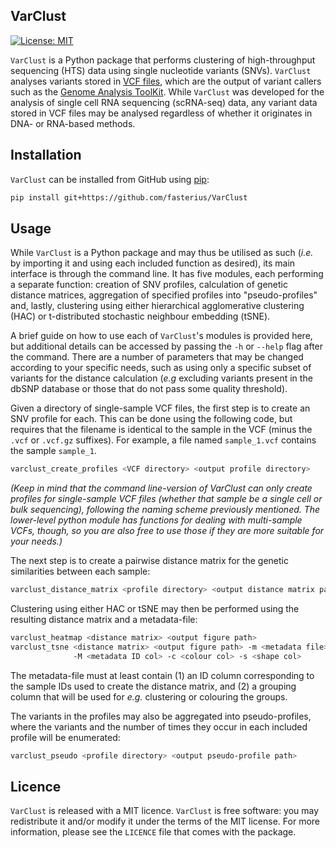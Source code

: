 ## VarClust

[![License: MIT][1]][2]

`VarClust` is a Python package that performs clustering of high-throughput
sequencing (HTS) data using single nucleotide variants (SNVs). `VarClust`
analyses variants stored in [VCF files][3], which are the output of variant
callers such as the [Genome Analysis ToolKit][4]. While `VarClust` was
developed for the analysis of single cell RNA sequencing (scRNA-seq) data, any
variant data stored in VCF files may be analysed regardless of whether it
originates in DNA- or RNA-based methods.

## Installation

`VarClust` can be installed from GitHub using [pip][5]:

```bash
pip install git+https://github.com/fasterius/VarClust
```

## Usage

While `VarClust` is a Python package and may thus be utilised as such (*i.e.*
by importing it and using each included function as desired), its main
interface is through the command line. It has five modules, each performing a
separate function: creation of SNV profiles, calculation of genetic distance
matrices, aggregation of specified profiles into "pseudo-profiles" and, lastly,
clustering using either hierarchical agglomerative clustering (HAC) or
t-distributed stochastic neighbour embedding (tSNE).

A brief guide on how to use each of `VarClust`'s modules is provided here, but 
additional details can be accessed by passing the `-h` or `--help` flag after
the command. There are a number of parameters that may be changed according to
your specific needs, such as using only a specific subset of variants for the
distance calculation (*e.g* excluding variants present in the dbSNP database
or those that do not pass some quality threshold).

Given a directory of single-sample VCF files, the first step is to create an
SNV profile for each. This can be done using the following code, but requires
that the filename is identical to the sample in the VCF (minus the `.vcf` or
`.vcf.gz` suffixes). For example, a file named `sample_1.vcf` contains the
sample `sample_1`.

```bash
varclust_create_profiles <VCF directory> <output profile directory>
```

*(Keep in mind that the command line-version of VarClust can only create
profiles for single-sample VCF files (whether that sample be a single cell or
bulk sequencing), following the naming scheme previously mentioned. The
lower-level python module has functions for dealing with multi-sample VCFs,
though, so you are also free to use those if they are   more suitable for your
needs.)* 

The next step is to create a pairwise distance matrix for the genetic
similarities between each sample:

```bash
varclust_distance_matrix <profile directory> <output distance matrix path>
```

Clustering using either HAC or tSNE may then be performed using the resulting
distance matrix and a metadata-file:

```bash
varclust_heatmap <distance matrix> <output figure path>
varclust_tsne <distance matrix> <output figure path> -m <metadata file>
              -M <metadata ID col> -c <colour col> -s <shape col>
```

The metadata-file must at least contain (1) an ID column corresponding to the
sample IDs used to create the distance matrix, and (2) a grouping column that
will be used for *e.g.* clustering or colouring the groups.

The variants in the profiles may also be aggregated into pseudo-profiles, where
the variants and the number of times they occur in each included profile will
be enumerated:

```bash
varclust_pseudo <profile directory> <output pseudo-profile path>
```

## Licence

`VarClust` is released with a MIT licence. `VarClust` is free software: you may
redistribute it and/or modify it under the terms of the MIT license. For more
information, please see the `LICENCE` file that comes with the package.

[1]: https://img.shields.io/badge/License-MIT-blue.svg
[2]: https://opensource.org/licenses/MIT
[3]: http://www.internationalgenome.org/wiki/analysis/variant-call-format
[4]: https://software.broadinstitute.org/gatk/
[5]: https://pypi.org/project/pip/
